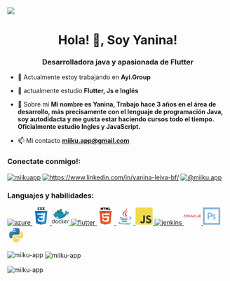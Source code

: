 <div id="header" aling="center">
  <img src="https://tenor.com/es/view/using-the-computer-debbie-harper-harper-house-on-the-pc-typing-gif-26193289" width="200" />
<h1 align="center">Hola! 👋, Soy Yanina!</h1>
<h3 align="center">Desarrolladora java y apasionada de Flutter</h3>

- 🔭 Actualmente estoy trabajando en **Ayi.Group**

- 🌱 actualmente estudio **Flutter, Js e Inglés**

- 💬 Sobre mi **Mi nombre es Yanina, Trabajo hace 3 años en el área de desarrollo, más precisamente con el lenguaje de programación Java, soy autodidacta y me gusta estar haciendo cursos todo el tiempo. Oficialmente estudio Ingles y JavaScript.**

- 📫 Mi contacto **miiku.app@gmail.com**

<h3 align="left">Conectate conmigo!:</h3>
<p align="left">
<a href="https://twitter.com/miikuapp" target="blank"><img align="center" src="https://raw.githubusercontent.com/rahuldkjain/github-profile-readme-generator/master/src/images/icons/Social/twitter.svg" alt="miikuapp" height="30" width="40" /></a>
<a href="https://linkedin.com/in/https://www.linkedin.com/in/yanina-leiva-bf/" target="blank"><img align="center" src="https://raw.githubusercontent.com/rahuldkjain/github-profile-readme-generator/master/src/images/icons/Social/linked-in-alt.svg" alt="https://www.linkedin.com/in/yanina-leiva-bf/" height="30" width="40" /></a>
<a href="https://instagram.com/@miiku.app" target="blank"><img align="center" src="https://raw.githubusercontent.com/rahuldkjain/github-profile-readme-generator/master/src/images/icons/Social/instagram.svg" alt="@miiku.app" height="30" width="40" /></a>
</p>

<h3 align="left">Languajes y habilidades:</h3>
<p align="left"> <a href="https://azure.microsoft.com/en-in/" target="_blank" rel="noreferrer"> <img src="https://www.vectorlogo.zone/logos/microsoft_azure/microsoft_azure-icon.svg" alt="azure" width="40" height="40"/> </a> <a href="https://www.w3schools.com/css/" target="_blank" rel="noreferrer"> <img src="https://raw.githubusercontent.com/devicons/devicon/master/icons/css3/css3-original-wordmark.svg" alt="css3" width="40" height="40"/> </a> <a href="https://www.docker.com/" target="_blank" rel="noreferrer"> <img src="https://raw.githubusercontent.com/devicons/devicon/master/icons/docker/docker-original-wordmark.svg" alt="docker" width="40" height="40"/> </a> <a href="https://flutter.dev" target="_blank" rel="noreferrer"> <img src="https://www.vectorlogo.zone/logos/flutterio/flutterio-icon.svg" alt="flutter" width="40" height="40"/> </a> <a href="https://www.w3.org/html/" target="_blank" rel="noreferrer"> <img src="https://raw.githubusercontent.com/devicons/devicon/master/icons/html5/html5-original-wordmark.svg" alt="html5" width="40" height="40"/> </a> <a href="https://www.java.com" target="_blank" rel="noreferrer"> <img src="https://raw.githubusercontent.com/devicons/devicon/master/icons/java/java-original.svg" alt="java" width="40" height="40"/> </a> <a href="https://developer.mozilla.org/en-US/docs/Web/JavaScript" target="_blank" rel="noreferrer"> <img src="https://raw.githubusercontent.com/devicons/devicon/master/icons/javascript/javascript-original.svg" alt="javascript" width="40" height="40"/> </a> <a href="https://www.jenkins.io" target="_blank" rel="noreferrer"> <img src="https://www.vectorlogo.zone/logos/jenkins/jenkins-icon.svg" alt="jenkins" width="40" height="40"/> </a> <a href="https://www.oracle.com/" target="_blank" rel="noreferrer"> <img src="https://raw.githubusercontent.com/devicons/devicon/master/icons/oracle/oracle-original.svg" alt="oracle" width="40" height="40"/> </a> <a href="https://www.photoshop.com/en" target="_blank" rel="noreferrer"> <img src="https://raw.githubusercontent.com/devicons/devicon/master/icons/photoshop/photoshop-line.svg" alt="photoshop" width="40" height="40"/> </a> <a href="https://www.python.org" target="_blank" rel="noreferrer"> <img src="https://raw.githubusercontent.com/devicons/devicon/master/icons/python/python-original.svg" alt="python" width="40" height="40"/> </a> </p>

<p><img align="left" src="https://github-readme-stats.vercel.app/api/top-langs?username=miiku-app&show_icons=true&locale=en&layout=compact" alt="miiku-app" /></p>

<p>&nbsp;<img align="center" src="https://github-readme-stats.vercel.app/api?username=miiku-app&show_icons=true&locale=en" alt="miiku-app" /></p>

<p><img align="center" src="https://github-readme-streak-stats.herokuapp.com/?user=miiku-app&" alt="miiku-app" /></p>
